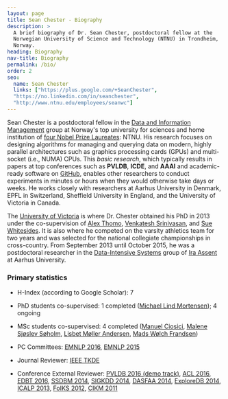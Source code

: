 ```yaml
---
layout: page
title: Sean Chester - Biography
description: >
  A brief biography of Dr. Sean Chester, postdoctoral fellow at the 
  Norwegian University of Science and Technology (NTNU) in Trondheim, 
  Norway. 
heading: Biography
nav-title: Biography
permalink: /bio/
order: 2
seo:
  name: Sean Chester
  links: ["https://plus.google.com/+SeanChester",
  "https://no.linkedin.com/in/seanchester",
  "http://www.ntnu.edu/employees/seanwc"]
---
```


Sean Chester is a postdoctoral fellow in the 
[Data and Information Management](https://www.ntnu.edu/idi/groups/dif) group 
at Norway's top university for sciences and home institution of 
[four Nobel Prize Laureates](https://en.wikipedia.org/wiki/Norwegian_University_of_Science_and_Technology#Nobel_Laureates): 
NTNU. 
His research focuses on designing algorithms for managing and querying data on 
modern, highly parallel architectures such as graphics processing cards (GPUs) and 
multi-socket (i.e., NUMA) CPUs. 
This _basic research_, which typically results in 
papers at top conferences such as **PVLDB**, **ICDE**, and **AAAI** and 
academic-ready software on 
[GitHub](http://github.com/sean-chester), enables other researchers to conduct experiments 
in minutes or hours when they would otherwise take days or weeks. 
He works closely with researchers at Aarhus University in Denmark, 
EPFL in Switzerland, 
Sheffield University in England, 
and the University of Victoria in Canada.

The [University of Victoria](http://csc.uvic.ca) is where Dr. Chester obtained his 
PhD in 2013 under the co-supervision of 
[Alex Thomo](http://webhome.cs.uvic.ca/~thomo/), 
[Venkatesh Srinivasan](http://webhome.cs.uvic.ca/~venkat/), 
and [Sue Whitesides](https://en.wikipedia.org/wiki/Sue_Whitesides). 
It is also where he competed on the varsity athletics team for two years 
and was selected for the national collegiate championships in cross-country. 
From September 2013 until October 2015, he was a postdoctoral researcher 
in the [Data-Intensive Systems](http://cs.au.dk/research-at-cs/data-intensive-systems/) 
group of [Ira Assent](http://www.cs.au.dk/~ira/) at Aarhus University.


### Primary statistics

 * H-Index (according to Google Scholar): 7 
 
 * PhD students co-supervised: 
 1 completed ([Michael Lind Mortensen](https://www.linkedin.com/in/illio)); 
 4 ongoing
 
 * MSc students co-supervised: 4 completed 
 ([Manuel Ciosici](https://www.linkedin.com/in/manuelciosici), 
 [Malene Sj&oslash;slev S&oslash;holm](https://www.linkedin.com/in/soeholm), 
 [Lisbet M&oslash;ller Andersen](https://www.linkedin.com/in/lisbetmollerandersen), 
 [Mads W&oslash;lch Frandsen](https://www.linkedin.com/in/mads-wølch-frandsen-13aa0aa2))
 
 * PC Committees: 
 [EMNLP 2016](http://www.emnlp2016.net/), 
 [EMNLP 2015](https://www.cs.cmu.edu/~ark/EMNLP-2015/)
 
 * Journal Reviewer: [IEEE TKDE](https://www.computer.org/web/tkde)
 
 * Conference External Reviewer: [PVLDB 2016 (demo track)](http://vldb2016.persistent.com/call_demonstrations.php), 
 [ACL 2016](http://acl2016.org/), [EDBT 2016](http://edbticdt2016.labri.fr/), 
 [SSDBM 2014](http://ssdbm2014.org/), [SIGKDD 2014](http://www.kdd.org/kdd2014/), 
 [DASFAA 2014](http://www.comp.nus.edu.sg/~dasfaa14/), [ExploreDB 2014](https://sites.google.com/site/exploredb2014/home),
 [ICALP 2013](http://www.icalp2013.lu.lv/), [FoIKS 2012](http://2012.foiks.org/), 
 [CIKM 2011](http://www.cikm2011.org/) 


